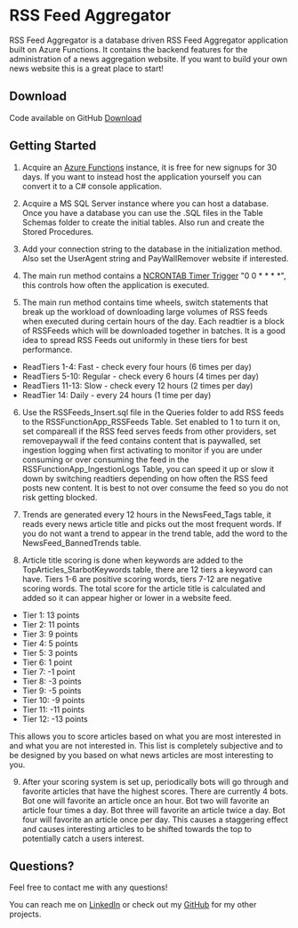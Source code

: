 # RSS Feed Aggregator

RSS Feed Aggregator is a database driven RSS Feed Aggregator application built on Azure Functions. It contains the backend features for the administration of a news aggregation website. If you want to build your own news website this is a great place to start!

## Download
Code available on GitHub [Download](https://github.com/KylerCondran/RSSFeedAggregator)

## Getting Started

1. Acquire an [Azure Functions](https://azure.microsoft.com/) instance, it is free for new signups for 30 days. If you want to instead host the application yourself you can convert it to a C# console application.

2. Acquire a MS SQL Server instance where you can host a database. Once you have a database you can use the .SQL files in the Table Schemas folder to create the initial tables. Also run and create the Stored Procedures.

3. Add your connection string to the database in the initialization method. Also set the UserAgent string and PayWallRemover website if interested.

4. The main run method contains a [NCRONTAB Timer Trigger](https://learn.microsoft.com/en-us/azure/azure-functions/functions-bindings-timer) "0 0 * * * *", this controls how often the application is executed.

5. The main run method contains time wheels, switch statements that break up the workload of downloading large volumes of RSS feeds when executed during certain hours of the day. Each readtier is a block of RSSFeeds which will be downloaded together in batches. It is a good idea to spread RSS Feeds out uniformly in these tiers for best performance.

- ReadTiers 1-4: Fast - check every four hours (6 times per day)
- ReadTiers 5-10: Regular - check every 6 hours (4 times per day)
- ReadTiers 11-13: Slow - check every 12 hours (2 times per day)
- ReadTier 14: Daily - every 24 hours (1 time per day)

6. Use the RSSFeeds_Insert.sql file in the Queries folder to add RSS feeds to the RSSFunctionApp_RSSFeeds Table. Set enabled to 1 to turn it on, set compareall if the RSS feed serves feeds from other providers, set removepaywall if the feed contains content that is paywalled, set ingestion logging when first activating to monitor if you are under consuming or over consuming the feed in the RSSFunctionApp_IngestionLogs Table, you can speed it up or slow it down by switching readtiers depending on how often the RSS feed posts new content. It is best to not over consume the feed so you do not risk getting blocked.

7. Trends are generated every 12 hours in the NewsFeed_Tags table, it reads every news article title and picks out the most frequent words. If you do not want a trend to appear in the trend table, add the word to the NewsFeed_BannedTrends table.

8. Article title scoring is done when keywords are added to the TopArticles_StarbotKeywords table, there are 12 tiers a keyword can have. Tiers 1-6 are positive scoring words, tiers 7-12 are negative scoring words. The total score for the article title is calculated and added so it can appear higher or lower in a website feed.

- Tier 1: 13 points
- Tier 2: 11 points
- Tier 3: 9 points
- Tier 4: 5 points
- Tier 5: 3 points
- Tier 6: 1 point
- Tier 7: -1 point
- Tier 8: -3 points
- Tier 9: -5 points
- Tier 10: -9 points
- Tier 11: -11 points
- Tier 12: -13 points

This allows you to score articles based on what you are most interested in and what you are not interested in. This list is completely subjective and to be designed by you based on what news articles are most interesting to you.

9. After your scoring system is set up, periodically bots will go through and favorite articles that have the highest scores. There are currently 4 bots. Bot one will favorite an article once an hour. Bot two will favorite an article four times a day. Bot three will favorite an article twice a day. Bot four will favorite an article once per day. This causes a staggering effect and causes interesting articles to be shifted towards the top to potentially catch a users interest.

## Questions?

Feel free to contact me with any questions!

You can reach me on [LinkedIn](https://www.linkedin.com/in/kylercondran/) or check out my [GitHub](https://github.com/KylerCondran/) for my other projects.
